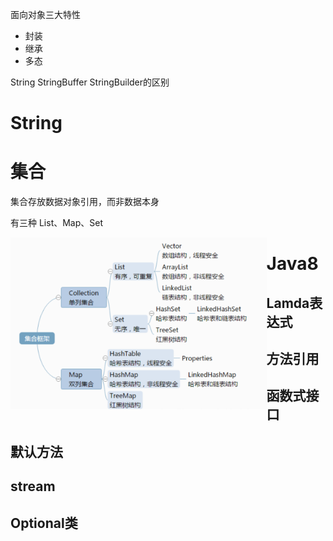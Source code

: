 面向对象三大特性

-   封装
-   继承
-   多态





String StringBuffer StringBuilder的区别



# String



# 集合

集合存放数据对象引用，而非数据本身

有三种 List、Map、Set

<img src="pics/image-20250716230910898.png" alt="image-20250716230910898" style="zoom:40%;" align = "left"/>





# Java8

## Lamda表达式

## 方法引用

## 函数式接口

## 默认方法

## stream

## Optional类	

